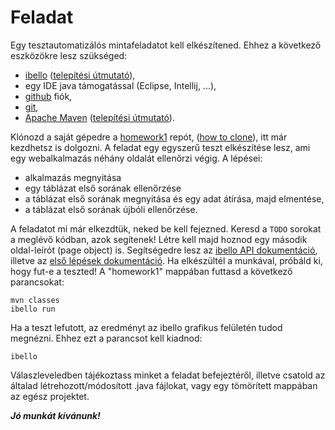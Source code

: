 # Feladat

Egy tesztautomatizálós mintafeladatot kell elkészítened. Ehhez a következő eszközökre lesz szükséged:

- [ibello](https://ibello.hu/downloads) ([telepítési útmutató](https://ibello.hu/documentation-installation)),
- egy IDE java támogatással (Eclipse, Intellij, ...),
- [github](https://github.com/) fiók,
- [git](https://git-scm.com/download/win),
- [Apache Maven](https://maven.apache.org/download.cgi) ([telepítési útmutató](https://maven.apache.org/install.html)).

Klónozd a saját gépedre a [homework1](https://github.com/ibellotesting/homework1) repót,
([how to clone](https://docs.github.com/en/repositories/creating-and-managing-repositories/cloning-a-repository)),
itt már kezdhetsz is dolgozni. A feladat egy egyszerű teszt elkészítése lesz, ami egy webalkalmazás néhány oldalát ellenőrzi végig.
A lépései:

- alkalmazás megnyitása
- egy táblázat első sorának ellenőrzése
- a táblázat első sorának megnyitása és egy adat átírása, majd elmentése,
- a táblázat első sorának újbóli ellenőrzése.

A feladatot mi már elkezdtük, neked be kell fejezned. Keresd a `TODO` sorokat a meglévő kódban, azok segítenek!
Létre kell majd hoznod egy második oldal-leírót (page object) is.
Segítségedre lesz az [ibello API dokumentáció](https://ibello.hu/documentation-api),
illetve az [első lépések dokumentáció](https://ibello.hu/documentation-first-steps).
Ha elkészültél a munkával, próbáld ki, hogy fut-e a teszted! A "homework1" mappában futtasd a következő parancsokat:

```
mvn classes
ibello run
```

Ha a teszt lefutott, az eredményt az ibello grafikus felületén tudod megnézni. Ehhez ezt a parancsot kell kiadnod:

```
ibello
```

Válaszleveledben tájékoztass minket a feladat befejeztéről, illetve csatold az általad létrehozott/módosított .java fájlokat,
vagy egy tömörített mappában az egész projektet.

***Jó munkát kívánunk!*** 
